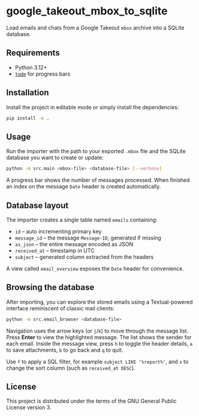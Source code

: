 # google_takeout_mbox_to_sqlite

Load emails and chats from a Google Takeout `mbox` archive into a SQLite database.

## Requirements

* Python 3.12+
* [`tqdm`](https://pypi.org/project/tqdm/) for progress bars

## Installation

Install the project in editable mode or simply install the dependencies:

```bash
pip install -e .
```

## Usage

Run the importer with the path to your exported `.mbox` file and the
SQLite database you want to create or update:

```bash
python -m src.main <mbox-file> <database-file> [--verbose]
```

A progress bar shows the number of messages processed. When finished an index
on the message `Date` header is created automatically.

## Database layout

The importer creates a single table named `emails` containing:

- `id` – auto incrementing primary key
- `message_id` – the message `Message-ID`, generated if missing
- `as_json` – the entire message encoded as JSON
- `received_at` – timestamp in UTC
- `subject` – generated column extracted from the headers

A view called `email_overview` exposes the `Date` header for convenience.

## Browsing the database

After importing, you can explore the stored emails using a
Textual-powered interface reminiscent of classic mail clients:

```bash
python -m src.email_browser <database-file>
```

Navigation uses the arrow keys (or `j`/`k`) to move through the message list.
Press **Enter** to view the highlighted message. The list shows the sender for
each email. Inside the message view, press `h` to toggle the header details,
`a` to save attachments, `b` to go back and `q` to quit.

Use `f` to apply a SQL filter, for example `subject LIKE '%report%'`, and
`s` to change the sort column (such as `received_at DESC`).


## License

This project is distributed under the terms of the GNU General Public License
version 3.
